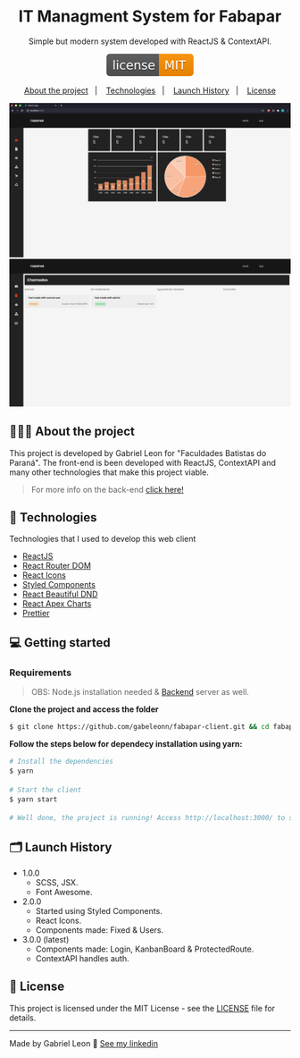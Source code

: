 <h1 align="center">
  IT Managment System for Fabapar
</h1>

<p align="center">
  Simple but modern system developed with ReactJS & ContextAPI.
</p>

<p align="center">
  <img alt="GitHub" src="/license.svg">
</p>

<p align="center">
  <a href="#%EF%B8%8F-about-the-project">About the project</a>&nbsp;&nbsp;&nbsp;|&nbsp;&nbsp;&nbsp;
  <a href="#-technologies">Technologies</a>&nbsp;&nbsp;&nbsp;|&nbsp;&nbsp;&nbsp;
  <a href="#%EF%B8%8F-launch-history">Launch History</a>&nbsp;&nbsp;&nbsp;|&nbsp;&nbsp;&nbsp;
  <a href="#-license">License</a>
</p>

<p align="center">
  <img alt="Dashboard" src="/dashboard.png">
  <img alt="Tickets" src="/tickets.png">
</p>

## 💇🏻‍♂️ About the project

This project is developed by Gabriel Leon for "Faculdades Batistas do Paraná". The front-end is been developed with ReactJS, ContextAPI and many other technologies that make this project viable.

> For more info on the back-end [click here!](https://github.com/gabeleonn/fabapar-server)


## 🚀 Technologies

Technologies that I used to develop this web client

- [ReactJS](https://reactjs.org/)
- [React Router DOM](https://reacttraining.com/react-router/)
- [React Icons](https://react-icons.netlify.com/#/)
- [Styled Components](https://styled-components.com/)
- [React Beautiful DND](https://yarnpkg.com/package/react-beautiful-dnd)
- [React Apex Charts](https://apexcharts.com/)
- [Prettier](https://prettier.io/)

## 💻 Getting started

### Requirements

> OBS: Node.js installation needed & [Backend](https://github.com/gabeleonn/fabapar-server) server as well.

**Clone the project and access the folder**

```bash
$ git clone https://github.com/gabeleonn/fabapar-client.git && cd fabapar-client
```

**Follow the steps below for dependecy installation using yarn:**

```bash
# Install the dependencies
$ yarn

# Start the client
$ yarn start

# Well done, the project is running! Access http://localhost:3000/ to see it.
```

## 🗂️ Launch History

-   1.0.0
    -   SCSS, JSX.
    -   Font Awesome.
-   2.0.0
    -   Started using Styled Components.
    -   React Icons.
    -   Components made: Fixed & Users.
-   3.0.0 (latest)
    -   Components made: Login, KanbanBoard & ProtectedRoute.
    -   ContextAPI handles auth. 

## 📝 License

This project is licensed under the MIT License - see the [LICENSE](/LICENSE) file for details.

---

Made by Gabriel Leon 👋 [See my linkedin](https://www.linkedin.com/in/gabeleonn/)
